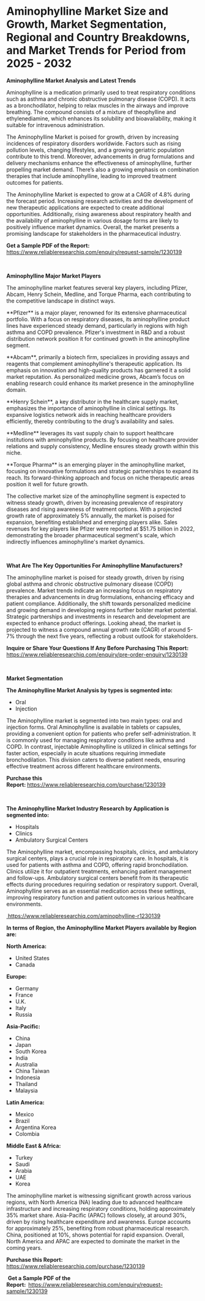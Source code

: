 <p><h1>Aminophylline Market Size and Growth, Market Segmentation, Regional and Country Breakdowns, and Market Trends for Period from 2025 -  2032</h1></p><p><strong>Aminophylline Market Analysis and Latest Trends</strong></p>
<p><p>Aminophylline is a medication primarily used to treat respiratory conditions such as asthma and chronic obstructive pulmonary disease (COPD). It acts as a bronchodilator, helping to relax muscles in the airways and improve breathing. The compound consists of a mixture of theophylline and ethylenediamine, which enhances its solubility and bioavailability, making it suitable for intravenous administration.</p><p>The Aminophylline Market is poised for growth, driven by increasing incidences of respiratory disorders worldwide. Factors such as rising pollution levels, changing lifestyles, and a growing geriatric population contribute to this trend. Moreover, advancements in drug formulations and delivery mechanisms enhance the effectiveness of aminophylline, further propelling market demand. There’s also a growing emphasis on combination therapies that include aminophylline, leading to improved treatment outcomes for patients.</p><p>The Aminophylline Market is expected to grow at a CAGR of 4.8% during the forecast period. Increasing research activities and the development of new therapeutic applications are expected to create additional opportunities. Additionally, rising awareness about respiratory health and the availability of aminophylline in various dosage forms are likely to positively influence market dynamics. Overall, the market presents a promising landscape for stakeholders in the pharmaceutical industry.</p></p>
<p><strong>Get a Sample PDF of the Report:&nbsp;</strong> <a href="https://www.reliableresearchiq.com/enquiry/request-sample/1230139?utm_campaign=3138&utm_medium=2&utm_source=Github&utm_content=ia&utm_term=19042025&utm_id=aminophylline">https://www.reliableresearchiq.com/enquiry/request-sample/1230139</a></p>
<p>&nbsp;</p>
<p><strong>Aminophylline Major Market Players</strong></p>
<p><p>The aminophylline market features several key players, including Pfizer, Abcam, Henry Schein, Medline, and Torque Pharma, each contributing to the competitive landscape in distinct ways.</p><p>**Pfizer** is a major player, renowned for its extensive pharmaceutical portfolio. With a focus on respiratory diseases, its aminophylline product lines have experienced steady demand, particularly in regions with high asthma and COPD prevalence. Pfizer's investment in R&D and a robust distribution network position it for continued growth in the aminophylline segment.</p><p>**Abcam**, primarily a biotech firm, specializes in providing assays and reagents that complement aminophylline's therapeutic application. Its emphasis on innovation and high-quality products has garnered it a solid market reputation. As personalized medicine grows, Abcam’s focus on enabling research could enhance its market presence in the aminophylline domain.</p><p>**Henry Schein**, a key distributor in the healthcare supply market, emphasizes the importance of aminophylline in clinical settings. Its expansive logistics network aids in reaching healthcare providers efficiently, thereby contributing to the drug's availability and sales.</p><p>**Medline** leverages its vast supply chain to support healthcare institutions with aminophylline products. By focusing on healthcare provider relations and supply consistency, Medline ensures steady growth within this niche.</p><p>**Torque Pharma** is an emerging player in the aminophylline market, focusing on innovative formulations and strategic partnerships to expand its reach. Its forward-thinking approach and focus on niche therapeutic areas position it well for future growth.</p><p>The collective market size of the aminophylline segment is expected to witness steady growth, driven by increasing prevalence of respiratory diseases and rising awareness of treatment options. With a projected growth rate of approximately 5% annually, the market is poised for expansion, benefiting established and emerging players alike. Sales revenues for key players like Pfizer were reported at $51.75 billion in 2022, demonstrating the broader pharmaceutical segment's scale, which indirectly influences aminophylline's market dynamics.</p></p>
<p>&nbsp;</p>
<p><strong>What Are The Key Opportunities For Aminophylline Manufacturers?</strong></p>
<p><p>The aminophylline market is poised for steady growth, driven by rising global asthma and chronic obstructive pulmonary disease (COPD) prevalence. Market trends indicate an increasing focus on respiratory therapies and advancements in drug formulations, enhancing efficacy and patient compliance. Additionally, the shift towards personalized medicine and growing demand in developing regions further bolster market potential. Strategic partnerships and investments in research and development are expected to enhance product offerings. Looking ahead, the market is projected to witness a compound annual growth rate (CAGR) of around 5-7% through the next five years, reflecting a robust outlook for stakeholders.</p></p>
<p><strong>Inquire or Share Your Questions If Any Before Purchasing This Report:</strong> <a href="https://www.reliableresearchiq.com/enquiry/pre-order-enquiry/1230139?utm_campaign=3138&utm_medium=2&utm_source=Github&utm_content=ia&utm_term=19042025&utm_id=aminophylline">https://www.reliableresearchiq.com/enquiry/pre-order-enquiry/1230139</a></p>
<p>&nbsp;</p>
<p><strong>Market Segmentation</strong></p>
<p><strong>The Aminophylline Market Analysis by types is segmented into:</strong></p>
<p><ul><li>Oral</li><li>Injection</li></ul></p>
<p><p>The Aminophylline market is segmented into two main types: oral and injection forms. Oral Aminophylline is available in tablets or capsules, providing a convenient option for patients who prefer self-administration. It is commonly used for managing respiratory conditions like asthma and COPD. In contrast, injectable Aminophylline is utilized in clinical settings for faster action, especially in acute situations requiring immediate bronchodilation. This division caters to diverse patient needs, ensuring effective treatment across different healthcare environments.</p></p>
<p><strong>Purchase this Report:&nbsp;</strong><a href="https://www.reliableresearchiq.com/purchase/1230139?utm_campaign=3138&utm_medium=2&utm_source=Github&utm_content=ia&utm_term=19042025&utm_id=aminophylline">https://www.reliableresearchiq.com/purchase/1230139</a></p>
<p>&nbsp;</p>
<p><strong>The Aminophylline Market Industry Research by Application is segmented into:</strong></p>
<p><ul><li>Hospitals</li><li>Clinics</li><li>Ambulatory Surgical Centers</li></ul></p>
<p><p>The Aminophylline market, encompassing hospitals, clinics, and ambulatory surgical centers, plays a crucial role in respiratory care. In hospitals, it is used for patients with asthma and COPD, offering rapid bronchodilation. Clinics utilize it for outpatient treatments, enhancing patient management and follow-ups. Ambulatory surgical centers benefit from its therapeutic effects during procedures requiring sedation or respiratory support. Overall, Aminophylline serves as an essential medication across these settings, improving respiratory function and patient outcomes in various healthcare environments.</p></p>
<p><a href="https://www.reliableresearchiq.com/aminophylline-r1230139?utm_campaign=3138&utm_medium=2&utm_source=Github&utm_content=ia&utm_term=19042025&utm_id=aminophylline">&nbsp;https://www.reliableresearchiq.com/aminophylline-r1230139</a></p>
<p><strong>In terms of Region, the Aminophylline Market Players available by Region are:</strong></p>
<p>
    <p> <strong> North America: </strong>
        <ul>
            <li>United States</li>
            <li>Canada</li>
        </ul>
        </p> 
    <p> <strong> Europe: </strong>
        <ul>
            <li>Germany</li>
            <li>France</li>
            <li>U.K.</li>
            <li>Italy</li>
            <li>Russia</li>
        </ul>
        </p> 
    <p> <strong> Asia-Pacific: </strong>
        <ul>
            <li>China</li>
            <li>Japan</li>
            <li>South Korea</li>
            <li>India</li>
            <li>Australia</li>
            <li>China Taiwan</li>
            <li>Indonesia</li>
            <li>Thailand</li>
            <li>Malaysia</li>
        </ul>
        </p> 
    <p> <strong> Latin America: </strong>
        <ul>
            <li>Mexico</li>
            <li>Brazil</li>
            <li>Argentina Korea</li>
            <li>Colombia</li>
        </ul>
        </p> 
    <p> <strong> Middle East & Africa: </strong>
        <ul>
            <li>Turkey</li>
            <li>Saudi</li>
            <li>Arabia</li>
            <li>UAE</li>
            <li>Korea</li>
        </ul>
    </p>
    </p>
<p><p>The aminophylline market is witnessing significant growth across various regions, with North America (NA) leading due to advanced healthcare infrastructure and increasing respiratory conditions, holding approximately 35% market share. Asia-Pacific (APAC) follows closely, at around 30%, driven by rising healthcare expenditure and awareness. Europe accounts for approximately 25%, benefiting from robust pharmaceutical research. China, positioned at 10%, shows potential for rapid expansion. Overall, North America and APAC are expected to dominate the market in the coming years.</p></p>
<p><strong>Purchase this Report: </strong><a href="https://www.reliableresearchiq.com/purchase/1230139?utm_campaign=3138&utm_medium=2&utm_source=Github&utm_content=ia&utm_term=19042025&utm_id=aminophylline">https://www.reliableresearchiq.com/purchase/1230139</a></p>
<p>&nbsp;<strong>Get a Sample PDF of the Report:&nbsp;&nbsp;</strong><a href="https://www.reliableresearchiq.com/enquiry/request-sample/1230139?utm_campaign=3138&utm_medium=2&utm_source=Github&utm_content=ia&utm_term=19042025&utm_id=aminophylline">https://www.reliableresearchiq.com/enquiry/request-sample/1230139</a></p>
<p><strong></strong></p>
<p><p></p><p></p><p></p></p>
